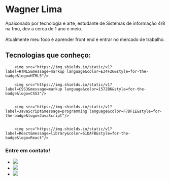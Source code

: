 <h1>
    Wagner Lima
</h1>

<p>
    Apaixonado por tecnologia e arte, estudante de Sistemas de informação 4/8 na fmu, dev a cerca de 1 ano e meio. <br><br>
    Atualmente meu foco é aprender front end e entrar no mercado de trabalho.
</p>

<h2>
    Tecnologias que conheço:
</h2>

        <img src="https://img.shields.io/static/v1?label=HTML5&message=markup language&color=E34F26&style=for-the-badge&logo=HTML5"/>
  
        <img src="https://img.shields.io/static/v1?label=CSS3&message=markup language&color=1572B6&style=for-the-badge&logo=CSS3"/>
    

        <img src="https://img.shields.io/static/v1?label=JavaScript&message=programming language&color=F7DF1E&style=for-the-badge&logo=JavaScript"/>
  
   
    	<img src="https://img.shields.io/static/v1?label=React&message=library&color=61DAFB&style=for-the-badge&logo=React"/>
    

<h3>
    Entre em contato!
</h3>
<ul>
     <li> <a href="mailto:wagnerlima0910@gmail.com" target="_blank"><img src="https://img.shields.io/static/v1?label=Email:&message=wagnerlima0910@gmail.com&color=25d366&style=social&logo=Gmail"/>			
        </a> 
    </li>
    <li>
        <a href="https://www.linkedin.com/in/wagnerolima/" target="_blank"><img src="https://img.shields.io/static/v1?label=Linkedin&message=Wagner Lima&color=25d366&style=social&logo=Linkedin"/>			
        </a> 
    </li>
    <li>
        <a href="tel:11979675773"><img src="https://img.shields.io/static/v1?label=WhatsApp&message=Entre em contato!&color=25d366&style=social&logo=WhatsApp"/>			
        </a> 
    </li>    
</ul>    


